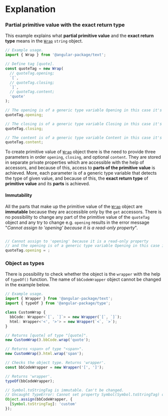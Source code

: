 # Explanation

### Partial primitive value with the exact return type

This example explains what **partial primitive value** and the **exact return type** means in the [`Wrap`](../wrap/info/) `string` object.

```typescript
// Example usage.
import { Wrap } from '@angular-package/text';

// Define tag [quote].
const quoteTag = new Wrap(
  // quoteTag.opening;
  `[`,
  // quoteTag.closing;
  `]`,
  // quoteTag.content;
  'quote'
);

// The opening is of a generic type variable Opening in this case it's [.
quoteTag.opening;

// The closing is of a generic type variable Closing in this case it's ].
quoteTag.closing;

// The content is of a generic type variable Content in this case it's quote.
quoteTag.content;

```

To create primitive value of [`Wrap`](../wrap/info/) object there is the need to provide three parameters in order `opening`, `closing`, and optional `content`. They are stored in separate private properties which are accessible with the help of accessors, and because of this, access to **parts of the primitive value** is achieved. More, each parameter is of a generic type variable that detects the type of given value, and because of this, the **exact return type** of **primitive value** and its **parts** is achieved.

#### Immutability

All the parts that make up the primitive value of the [`Wrap`](../wrap/info/) object are **immutable** because they are accessible only by the `get` accessors. There is no possibility to change any part of the primitive value of the `quoteTag` object and any try to change e.g. `opening` results in the error message "_Cannot assign to 'opening' because it is a read-only property_".&#x20;

```typescript

// Cannot assign to 'opening' because it is a read-only property
// and the opening is of a generic type variable Opening in this case it's `[`.
quoteTag.opening = ; 

```



### Object as types

There is possibility to check whether the object is the `wrapper` with the help of `typeOf()` function. The name of `bbCodeWrapper` object cannot be changed in the example below.

```typescript
// Example usage.
import { Wrapper } from '@angular-package/text';
import { typeOf } from '@angular-package/type';

class CustomWrap {
  bbCode: Wrapper<`[`, `]`> = new Wrapper(`[`, `]`);
  html: Wrapper<'<', '>'> = new Wrapper(`<`, `>`);
}

// Returns [quote] of type "[quote]".
new CustomWrap().bbCode.wrap('quote');

// Returns <span> of type "<span>".
new CustomWrap().html.wrap('span');

// Checks the object type. Returns 'wrapper'.
const bbCodeWrapper = new Wrapper('[', ']');

// Returns 'wrapper'.
typeOf(bbCodeWrapper);

// Symbol.toStringTag is immutable. Can't be changed.
// Uncaught TypeError: Cannot set property Symbol(Symbol.toStringTag) of [object Object] which has only a getter
Object.assign(bbCodeWrapper, {
  [Symbol.toStringTag]: 'custom'
});

```
